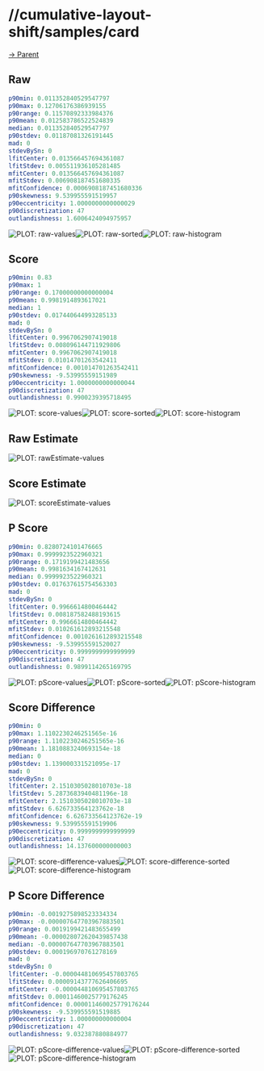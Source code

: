 
# //cumulative-layout-shift/samples/card

[→ Parent](../..)


## Raw


```yaml
p90min: 0.011352840529547797
p90max: 0.12706176386939155
p90range: 0.11570892333984376
p90mean: 0.012583786522524839
median: 0.011352840529547797
p90stdev: 0.01187081326191445
mad: 0
stdevBySn: 0
lfitCenter: 0.013566457694361087
lfitStdev: 0.005511936105281485
mfitCenter: 0.013566457694361087
mfitStdev: 0.006908187451680335
mfitConfidence: 0.0006908187451680336
p90skewness: 9.539955591519957
p90eccentricity: 1.0000000000000029
p90discretization: 47
outlandishness: 1.6006424094975957

```

![PLOT: raw-values](./raw/values.svg)![PLOT: raw-sorted](./raw/sorted.svg)![PLOT: raw-histogram](./raw/histogram.svg)
## Score


```yaml
p90min: 0.83
p90max: 1
p90range: 0.17000000000000004
p90mean: 0.9981914893617021
median: 1
p90stdev: 0.017440644993285133
mad: 0
stdevBySn: 0
lfitCenter: 0.9967062907419018
lfitStdev: 0.008096144711929806
mfitCenter: 0.9967062907419018
mfitStdev: 0.01014701263542411
mfitConfidence: 0.001014701263542411
p90skewness: -9.53995559151989
p90eccentricity: 1.0000000000000044
p90discretization: 47
outlandishness: 0.9900239395718495

```

![PLOT: score-values](./score/values.svg)![PLOT: score-sorted](./score/sorted.svg)![PLOT: score-histogram](./score/histogram.svg)
## Raw Estimate

![PLOT: rawEstimate-values](./rawEstimate/values.svg)
## Score Estimate

![PLOT: scoreEstimate-values](./scoreEstimate/values.svg)
## P Score


```yaml
p90min: 0.8280724101476665
p90max: 0.9999923522960321
p90range: 0.1719199421483656
p90mean: 0.9981634167412631
median: 0.9999923522960321
p90stdev: 0.017637615754563303
mad: 0
stdevBySn: 0
lfitCenter: 0.9966614800464442
lfitStdev: 0.008187582488193615
mfitCenter: 0.9966614800464442
mfitStdev: 0.010261612893215548
mfitConfidence: 0.0010261612893215548
p90skewness: -9.539955591520027
p90eccentricity: 0.9999999999999999
p90discretization: 47
outlandishness: 0.9899114265169795

```

![PLOT: pScore-values](./pScore/values.svg)![PLOT: pScore-sorted](./pScore/sorted.svg)![PLOT: pScore-histogram](./pScore/histogram.svg)
## Score Difference


```yaml
p90min: 0
p90max: 1.1102230246251565e-16
p90range: 1.1102230246251565e-16
p90mean: 1.1810883240693154e-18
median: 0
p90stdev: 1.139000331521095e-17
mad: 0
stdevBySn: 0
lfitCenter: 2.1510305028010703e-18
lfitStdev: 5.2873683940481196e-18
mfitCenter: 2.1510305028010703e-18
mfitStdev: 6.626733564123762e-18
mfitConfidence: 6.626733564123762e-19
p90skewness: 9.539955591519906
p90eccentricity: 0.9999999999999999
p90discretization: 47
outlandishness: 14.137600000000003

```

![PLOT: score-difference-values](./score-difference/values.svg)![PLOT: score-difference-sorted](./score-difference/sorted.svg)![PLOT: score-difference-histogram](./score-difference/histogram.svg)
## P Score Difference


```yaml
p90min: -0.0019275898523334334
p90max: -0.000007647703967883501
p90range: 0.0019199421483655499
p90mean: -0.000028072620439857438
median: -0.000007647703967883501
p90stdev: 0.000196970761278169
mad: 0
stdevBySn: 0
lfitCenter: -0.000044810695457803765
lfitStdev: 0.00009143777626406695
mfitCenter: -0.000044810695457803765
mfitStdev: 0.00011460025779176245
mfitConfidence: 0.000011460025779176244
p90skewness: -9.539955591519885
p90eccentricity: 1.000000000000004
p90discretization: 47
outlandishness: 9.032387880884977

```

![PLOT: pScore-difference-values](./pScore-difference/values.svg)![PLOT: pScore-difference-sorted](./pScore-difference/sorted.svg)![PLOT: pScore-difference-histogram](./pScore-difference/histogram.svg)